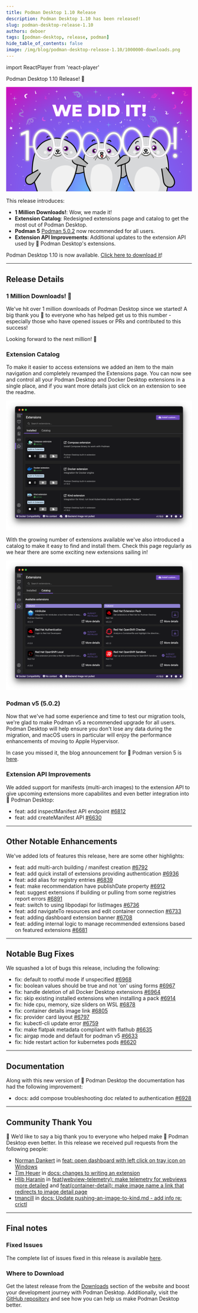 ```yaml
---
title: Podman Desktop 1.10 Release
description: Podman Desktop 1.10 has been released!
slug: podman-desktop-release-1.10
authors: deboer
tags: [podman-desktop, release, podman]
hide_table_of_contents: false
image: /img/blog/podman-desktop-release-1.10/1000000-downloads.png
---
```


import ReactPlayer from 'react-player'

Podman Desktop 1.10 Release! 🎉

![Podman-desktop-1-10-hero](img/podman-desktop-release-1.10/1000000-downloads.png)

This release introduces:

- **1 Million Downloads!**: Wow, we made it!
- **Extension Catalog**: Redesigned extensions page and catalog to get the most out of Podman Desktop.
- **Podman 5** [Podman 5.0.2](https://github.com/containers/podman/releases/tag/v5.0.2) now recommended for all users.
- **Extension API Improvements**: Additional updates to the extension API used by 🦭 Podman Desktop's extensions.

Podman Desktop 1.10 is now available. [Click here to download it](/downloads)!

<!--truncate-->

---

## Release Details

### 1 Million Downloads! 🎉

We've hit over 1 million downloads of Podman Desktop since we started! A big thank you 🙏 to everyone
who has helped get us to this number - especially those who have opened issues or PRs and contributed
to this success!

Looking forward to the next million! 🚀

### Extension Catalog

To make it easier to access extensions we added an item to the main navigation and completely revamped
the Extensions page. You can now see and control all your Podman Desktop and Docker Desktop extensions
in a single place, and if you want more details just click on an extension to see the readme.

![extensions](img/podman-desktop-release-1.10/extensions.png)

With the growing number of extensions available we've also introduced a catalog to make it easy to find
and install them. Check this page regularly as we hear there are some exciting new extensions sailing in!

![extension catalog](img/podman-desktop-release-1.10/extension-catalog.png)

### Podman v5 (5.0.2)

Now that we've had some experience and time to test our migration tools, we're glad to make Podman v5 a
recommended upgrade for all users. Podman Desktop will help ensure you don't lose any data during the
migration, and macOS users in particular will enjoy the performance enhancements of
moving to Apple Hypervisor.

In case you missed it, the blog announcement for 🦭 Podman version 5 is [here](https://blog.podman.io/2024/03/podman-5-0-has-been-released/).

### Extension API Improvements

We added support for manifests (multi-arch images) to the extension API to give upcoming extensions
more capabilites and even better integration into 🦭 Podman Desktop:

- feat: add inspectManifest API endpoint [#6812](https://github.com/containers/podman-desktop/pull/6812)
- feat: add createManifest API [#6630](https://github.com/containers/podman-desktop/pull/6630)

---

## Other Notable Enhancements

We've added lots of features this release, here are some other highlights:

- feat: add multi-arch building / manifest creation [#6792](https://github.com/containers/podman-desktop/pull/6792)
- feat: add quick install of extensions providing authentication [#6936](https://github.com/containers/podman-desktop/pull/6936)
- feat: add alias for registry entries [#6839](https://github.com/containers/podman-desktop/pull/6839)
- feat: make recommendation have publishDate property [#6912](https://github.com/containers/podman-desktop/pull/6912)
- feat: suggest extensions if building or pulling from some registries report errors [#6891](https://github.com/containers/podman-desktop/pull/6891)
- feat: switch to using libpodapi for listImages [#6736](https://github.com/containers/podman-desktop/pull/6736)
- feat: add navigateTo resources and edit container connection [#6733](https://github.com/containers/podman-desktop/pull/6733)
- feat: adding dashboard extension banner [#6708](https://github.com/containers/podman-desktop/pull/6708)
- feat: adding internal logic to manage recommended extensions based on featured extensions [#6681](https://github.com/containers/podman-desktop/pull/6681)

---

## Notable Bug Fixes

We squashed a lot of bugs this release, including the following:

- fix: default to rootful mode if unspecified [#6968](https://github.com/containers/podman-desktop/pull/6968)
- fix: boolean values should be true and not 'on' using forms [#6967](https://github.com/containers/podman-desktop/pull/6967)
- fix: handle deletion of all Docker Desktop extensions [#6964](https://github.com/containers/podman-desktop/pull/6964)
- fix: skip existing installed extensions when installing a pack [#6914](https://github.com/containers/podman-desktop/pull/6914)
- fix: hide cpu, memory, size sliders on WSL [#6878](https://github.com/containers/podman-desktop/pull/6878)
- fix: container details image link [#6805](https://github.com/containers/podman-desktop/pull/6805)
- fix: provider card layout [#6797](https://github.com/containers/podman-desktop/pull/6797)
- fix: kubectl-cli update error [#6759](https://github.com/containers/podman-desktop/pull/6759)
- fix: make flatpak metadata compliant with flathub [#6635](https://github.com/containers/podman-desktop/pull/6635)
- fix: airgap mode and default for podman v5 [#6633](https://github.com/containers/podman-desktop/pull/6633)
- fix: hide restart action for kubernetes pods [#6620](https://github.com/containers/podman-desktop/pull/6620)

---

## Documentation

Along with this new version of 🦭 Podman Desktop the documentation has had the following improvement:

- docs: add compose troubleshooting doc related to authentication [#6928](https://github.com/containers/podman-desktop/pull/6928)

---

## Community Thank You

🎉 We’d like to say a big thank you to everyone who helped make 🦭 Podman Desktop even better. In this release we received pull requests from the following people:

- [Norman Dankert](https://github.com/totkeks) in [feat: open dashboard with left click on tray icon on Windows](https://github.com/containers/podman-desktop/pull/6750)
- [Tim Heuer](https://github.com/timheuer) in [docs: changes to writing an extension](https://github.com/containers/podman-desktop/pull/6715)
- [Hlib Haranin](https://github.com/GLEF1X) in [feat(webview-telemetry): make telemetry for webviews more detailed](https://github.com/containers/podman-desktop/pull/6692) and [feat(container-detail): make image name a link that redirects to image detail page](https://github.com/containers/podman-desktop/pull/6628)
- [tmancill](https://github.com/tmancill) in [docs: Update pushing-an-image-to-kind.md - add info re: crictl](https://github.com/containers/podman-desktop/pull/6666)

---

## Final notes

### Fixed Issues

The complete list of issues fixed in this release is available [here](https://github.com/containers/podman-desktop/issues?q=is%3Aclosed+milestone%3A1.10.0).

### Where to Download

Get the latest release from the [Downloads](/downloads) section of the website and boost your development journey with Podman Desktop. Additionally, visit the [GitHub repository](https://github.com/containers/podman-desktop) and see how you can help us make Podman Desktop better.

